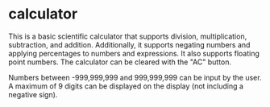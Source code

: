 # calculator

This is a basic scientific calculator that supports division,
multiplication, subtraction, and addition. Additionally, it
supports negating numbers and applying percentages to numbers
and expressions. It also supports floating point numbers. The
calculator can be cleared with the "AC" button.

Numbers between -999,999,999 and 999,999,999 can be input by
the user. A maximum of 9 digits can be displayed on the display
(not including a negative sign).